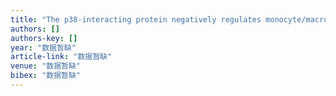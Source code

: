 ```yaml
---
title: "The p38-interacting protein negatively regulates monocyte/macrophage differentiation (HEM5P. 239)"
authors: []
authors-key: []
year: "数据暂缺"
article-link: "数据暂缺"
venue: "数据暂缺"
bibex: "数据暂缺"
---
```

